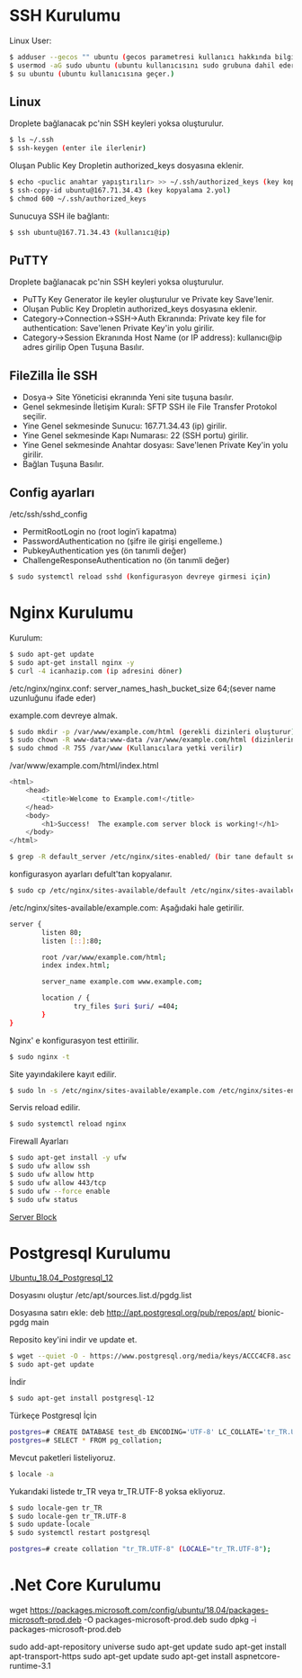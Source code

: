 # SSH Kurulumu

Linux User:

```sh
$ adduser --gecos "" ubuntu (gecos parametresi kullanıcı hakkında bilgi tutmak için)
$ usermod -aG sudo ubuntu (ubuntu kullanıcısını sudo grubuna dahil eder.)
$ su ubuntu (ubuntu kullanıcısına geçer.)
```

## Linux

Droplete bağlanacak pc'nin SSH keyleri yoksa oluşturulur.

```sh
$ ls ~/.ssh
$ ssh-keygen (enter ile ilerlenir)
```

Oluşan Public Key Dropletin authorized_keys dosyasına eklenir.

```sh
$ echo <puclic anahtar yapıştırılır> >> ~/.ssh/authorized_keys (key kopyalama 1.yol)
$ ssh-copy-id ubuntu@167.71.34.43 (key kopyalama 2.yol)
$ chmod 600 ~/.ssh/authorized_keys
```

Sunucuya SSH ile bağlantı:

```sh
$ ssh ubuntu@167.71.34.43 (kullanıcı@ip)

```

## PuTTY

Droplete bağlanacak pc'nin SSH keyleri yoksa oluşturulur.

- PuTTy Key Generator ile keyler oluşturulur ve Private key Save'lenir.
- Oluşan Public Key Dropletin authorized_keys dosyasına eklenir.
- Category->Connection->SSH->Auth Ekranında: Private key file for authentication: Save'lenen Private Key'in yolu girilir.
- Category->Session Ekranında Host Name (or IP address): kullanıcı@ip adres girilip Open Tuşuna Basılır.

## FileZilla İle SSH

- Dosya-> Site Yöneticisi ekranında Yeni site tuşuna basılır.
- Genel sekmesinde İletişim Kuralı: SFTP SSH ile File Transfer Protokol seçilir.
- Yine Genel sekmesinde Sunucu: 167.71.34.43 (ip) girilir.
- Yine Genel sekmesinde Kapı Numarası: 22 (SSH portu) girilir.
- Yine Genel sekmesinde Anahtar dosyası: Save'lenen Private Key'in yolu girilir.
- Bağlan Tuşuna Basılır.

## Config ayarları

/etc/ssh/sshd_config

- PermitRootLogin no (root login’i kapatma)
- PasswordAuthentication no (şifre ile girişi engelleme.)
- PubkeyAuthentication yes (ön tanımli değer)
- ChallengeResponseAuthentication no (ön tanımli değer)

```sh
$ sudo systemctl reload sshd (konfigurasyon devreye girmesi için)

```

# Nginx Kurulumu

Kurulum:

```sh
$ sudo apt-get update
$ sudo apt-get install nginx -y
$ curl -4 icanhazip.com (ip adresini döner)

```

/etc/nginx/nginx.conf:
server_names_hash_bucket_size 64;(sever name uzunluğunu ifade eder)

example.com devreye almak.

```sh
$ sudo mkdir -p /var/www/example.com/html (gerekli dizinleri oluşturur)
$ sudo chown -R www-data:www-data /var/www/example.com/html (dizinlerin sahibi Nginx olarak atanır.)
$ sudo chmod -R 755 /var/www (Kullanıcılara yetki verilir)
```

/var/www/example.com/html/index.html

```sh
<html>
    <head>
        <title>Welcome to Example.com!</title>
    </head>
    <body>
        <h1>Success!  The example.com server block is working!</h1>
    </body>
</html>
```

```sh
$ grep -R default_server /etc/nginx/sites-enabled/ (bir tane default sever olması lazım)
```

konfigurasyon ayarları defult'tan kopyalanır.

```sh
$ sudo cp /etc/nginx/sites-available/default /etc/nginx/sites-available/example.com
```

/etc/nginx/sites-available/example.com: Aşağıdaki hale getirilir.

```sh
server {
        listen 80;
        listen [::]:80;

        root /var/www/example.com/html;
        index index.html;

        server_name example.com www.example.com;

        location / {
                try_files $uri $uri/ =404;
        }
}
```

Nginx' e konfigurasyon test ettirilir.

```sh
$ sudo nginx -t
```

Site yayındakilere kayıt edilir.

```sh
$ sudo ln -s /etc/nginx/sites-available/example.com /etc/nginx/sites-enabled/
```

Servis reload edilir.

```sh
$ sudo systemctl reload nginx
```

Firewall Ayarları

```sh
$ sudo apt-get install -y ufw
$ sudo ufw allow ssh
$ sudo ufw allow http
$ sudo ufw allow 443/tcp
$ sudo ufw --force enable
$ sudo ufw status
```

[Server Block](https://www.digitalocean.com/community/tutorials/understanding-nginx-server-and-location-block-selection-algorithms)

# Postgresql Kurulumu

[Ubuntu_18.04_Postgresql_12](https://www.postgresql.org/download/linux/ubuntu/)

Dosyasını oluştur
/etc/apt/sources.list.d/pgdg.list

Dosyasına satırı ekle:
deb http://apt.postgresql.org/pub/repos/apt/ bionic-pgdg main

Reposito key'ini indir ve update et.

```sh
$ wget --quiet -O - https://www.postgresql.org/media/keys/ACCC4CF8.asc | sudo apt-key add -
$ sudo apt-get update
```

İndir

```sh
$ sudo apt-get install postgresql-12

```

Türkeçe Postgresql İçin

```sh
postgres=# CREATE DATABASE test_db ENCODING='UTF-8' LC_COLLATE='tr_TR.UTF-8' TEMPLATE=template0;
postgres=# SELECT * FROM pg_collation;
```

Mevcut paketleri listeliyoruz.

```sh
$ locale -a

```

Yukarıdaki listede tr_TR veya tr_TR.UTF-8 yoksa ekliyoruz.

```sh
$ sudo locale-gen tr_TR
$ sudo locale-gen tr_TR.UTF-8
$ sudo update-locale
$ sudo systemctl restart postgresql
```

```sh
postgres=# create collation "tr_TR.UTF-8" (LOCALE="tr_TR.UTF-8");

```

# .Net Core Kurulumu

wget https://packages.microsoft.com/config/ubuntu/18.04/packages-microsoft-prod.deb -O packages-microsoft-prod.deb
sudo dpkg -i packages-microsoft-prod.deb

sudo add-apt-repository universe
sudo apt-get update
sudo apt-get install apt-transport-https
sudo apt-get update
sudo apt-get install aspnetcore-runtime-3.1

